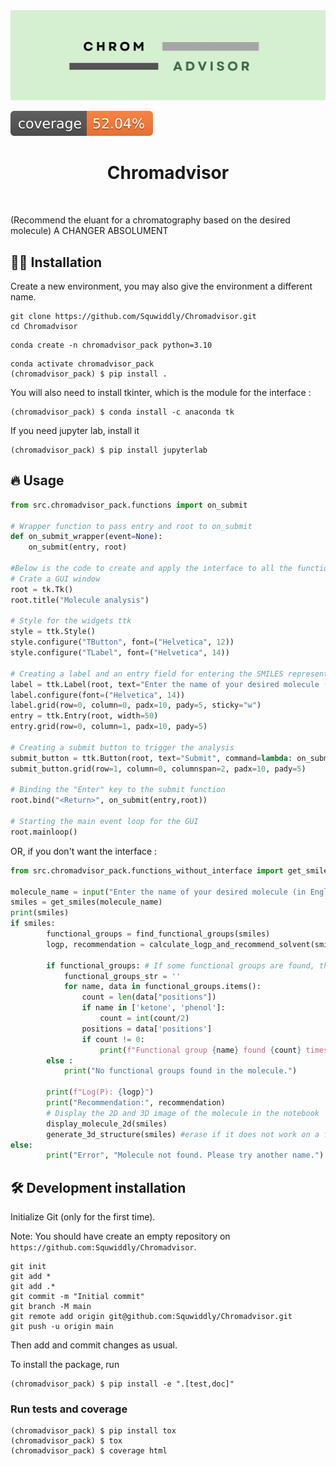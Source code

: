 <div align="center">
  <img src="assets/Chromadvisor_logo.png" alt="Project Logo">
</div>


![Coverage Status](assets/coverage-badge.svg)

<h1 align="center">
Chromadvisor
</h1>

<br>


(Recommend the eluant for a chromatography based on the desired molecule) A CHANGER ABSOLUMENT 

## 👩‍💻 Installation

Create a new environment, you may also give the environment a different name.
```
git clone https://github.com/Squwiddly/Chromadvisor.git
cd Chromadvisor
```

```
conda create -n chromadvisor_pack python=3.10 
```

```
conda activate chromadvisor_pack
(chromadvisor_pack) $ pip install .
```

You will also need to install tkinter, which is the module for the interface :

```
(chromadvisor_pack) $ conda install -c anaconda tk
```

If you need jupyter lab, install it 

```
(chromadvisor_pack) $ pip install jupyterlab
```


## 🔥 Usage

```python
from src.chromadvisor_pack.functions import on_submit

# Wrapper function to pass entry and root to on_submit
def on_submit_wrapper(event=None):
    on_submit(entry, root)

#Below is the code to create and apply the interface to all the functions
# Crate a GUI window
root = tk.Tk()
root.title("Molecule analysis")

# Style for the widgets ttk
style = ttk.Style()
style.configure("TButton", font=("Helvetica", 12))
style.configure("TLabel", font=("Helvetica", 14))

# Creating a label and an entry field for entering the SMILES representation
label = ttk.Label(root, text="Enter the name of your desired molecule (in English) :")
label.configure(font=("Helvetica", 14))
label.grid(row=0, column=0, padx=10, pady=5, sticky="w")
entry = ttk.Entry(root, width=50)
entry.grid(row=0, column=1, padx=10, pady=5)

# Creating a submit button to trigger the analysis
submit_button = ttk.Button(root, text="Submit", command=lambda: on_submit(entry, root))
submit_button.grid(row=1, column=0, columnspan=2, padx=10, pady=5)

# Binding the "Enter" key to the submit function
root.bind("<Return>", on_submit(entry,root))

# Starting the main event loop for the GUI
root.mainloop()
```
OR, if you don't want the interface :

```python
from src.chromadvisor_pack.functions_without_interface import get_smiles, find_functional_groups, calculate_logp_and_recommend_solvent, display_molecule_2d, generate_3d_structure

molecule_name = input("Enter the name of your desired molecule (in English) :")# Retrieve the molecule in english from the entry field
smiles = get_smiles(molecule_name)
print(smiles)
if smiles:
        functional_groups = find_functional_groups(smiles)
        logp, recommendation = calculate_logp_and_recommend_solvent(smiles)
   
        if functional_groups: # If some functional groups are found, they will be displayed
            functional_groups_str = ''
            for name, data in functional_groups.items():
                count = len(data["positions"])
                if name in ['ketone', 'phenol']:
                    count = int(count/2)
                positions = data['positions']
                if count != 0:
                    print(f"Functional group {name} found {count} times in the molecule.")
        else :
            print("No functional groups found in the molecule.")

        print(f"Log(P): {logp}")
        print("Recommendation:", recommendation)
        # Display the 2D and 3D image of the molecule in the notebook
        display_molecule_2d(smiles)
        generate_3d_structure(smiles) #erase if it does not work on a file.py
else:
        print("Error", "Molecule not found. Please try another name.")
```

## 🛠️ Development installation

Initialize Git (only for the first time). 

Note: You should have create an empty repository on `https://github.com:Squwiddly/Chromadvisor`.

```
git init
git add * 
git add .*
git commit -m "Initial commit" 
git branch -M main
git remote add origin git@github.com:Squwiddly/Chromadvisor.git 
git push -u origin main
```

Then add and commit changes as usual. 

To install the package, run

```
(chromadvisor_pack) $ pip install -e ".[test,doc]"
```

### Run tests and coverage

```
(chromadvisor_pack) $ pip install tox
(chromadvisor_pack) $ tox
(chromadvisor_pack) $ coverage html
```


